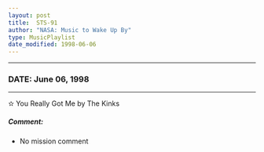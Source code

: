 ```yaml
---
layout: post
title:  STS-91
author: "NASA: Music to Wake Up By"
type: MusicPlaylist
date_modified: 1998-06-06
---
```


----
### DATE: June 06, 1998
----
✫ You Really Got Me by The Kinks

##### Comment:
* No mission comment

